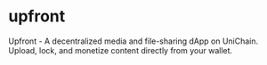 # upfront
Upfront - A decentralized media and file-sharing dApp on UniChain. Upload, lock, and monetize content directly from your wallet.
